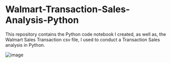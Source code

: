 # Walmart-Transaction-Sales-Analysis-Python
This repository contains the Python code notebook I created, as well as, the Walmart Sales Transaction csv file, I used to conduct a Transaction Sales analysis in Python.



![image](https://github.com/user-attachments/assets/ab3adce7-6a0c-4a07-a83e-46eca8bc8c2f)
